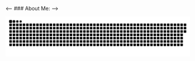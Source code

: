 <-- ### About Me:  -->

      
   

<p align="center">
 <img width="1000" src="assets/github-snake.svg" alt="snake"/>
</p>



